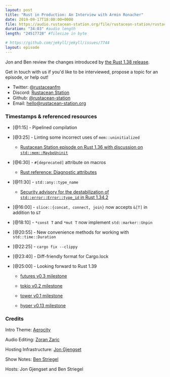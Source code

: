 ```yaml
---
layout: post
title: "Rust in Production: An Interview with Armin Ronacher"
date: 2019-09-17T18:00:00+0000
file: https://audio.rustacean-station.org/file/rustacean-station/rustacean-station-e005-rust-1.38.0.mp3
duration: "34:03" #audio length
length: "24517728" #filesize in byte

# https://github.com/jekyll/jekyll/issues/7744
layout: episode
---
```


Jon and Ben review the changes introduced by [the Rust 1.38 release](https://blog.rust-lang.org/2019/09/26/Rust-1.38.0.html).

Get in touch with us if you'd like to be interviewed, propose a topic for an episode, or help out!

 - Twitter: [@rustaceanfm](https://twitter.com/rustaceanfm)
 - Discord: [Rustacean Station](https://discord.gg/cHc3Gyc)
 - Github: [@rustacean-station](https://github.com/rustacean-station/)
 - Email: [hello@rustacean-station.org](mailto:hello@rustacean-station.org)

### Timestamps & referenced resources

* [@1:15] - Pipelined compilation

* [@3:25] - Linting some incorrect uses of `mem::uninitialized`

    * [Rustacean Station episode on Rust 1.36 with discussion on `std::mem::MaybeUninit`](https://rustacean-station.org/episode/000-rust-1.36.0/)

* [@6:30] - `#[deprecated]` attribute on macros

    * [Rust reference: Diagnostic attributes](https://doc.rust-lang.org/stable/reference/attributes/diagnostics.html)

* [@11:30] - `std::any::type_name`

    * [Security advisory for the destabilization of `std::error::Error::type_id` in Rust 1.34.2](https://groups.google.com/d/msg/rustlang-security-announcements/aZabeCMUv70/-2Y6-SL6AQAJ)

* [@16:00] - `slice::{concat, connect, join}` now accepts `&[T]` in addition to `&T`

* [@18:10] - `*const T` and `*mut T` now implement `std::marker::Unpin`

* [@20:55] - New convenience methods for working with `std::time::Duration`

* [@22:25] - `cargo fix --clippy`

* [@23:40] - Diff-friendly format for Cargo.lock

* [@25:00] - Looking forward to Rust 1.39

    * [futures v0.3 milestone](https://github.com/rust-lang-nursery/futures-rs/milestone/2)

    * [tokio v0.2 milestone](https://github.com/tokio-rs/tokio/milestone/2)

    * [tower v0.1 milestone](https://github.com/tower-rs/tower/milestone/1)

    * [hyper v0.13 milestone](https://github.com/hyperium/hyper/milestone/5)



### Credits

Intro Theme: [Aerocity](https://twitter.com/AerocityMusic)

Audio Editing: [Zoran Zaric](https://twitter.com/zoranzaric)

Hosting Infrastructure: [Jon Gjengset](https://twitter.com/jonhoo/)

Show Notes: [Ben Striegel](https://twitter.com/bstrie/)

Hosts: Jon Gjengset and Ben Striegel
